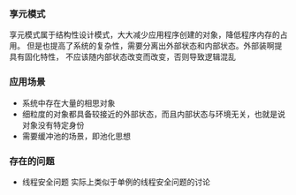 ### 享元模式

享元模式属于结构性设计模式，大大减少应用程序创建的对象，降低程序内存的占用。
但是也提高了系统的复杂性，需要分离出外部状态和内部状态。外部装啊提具有固化特性，
不应该随内部状态改变而改变，否则导致逻辑混乱

### 应用场景

- 系统中存在大量的相思对象
- 细粒度的对象都具备较接近的外部状态，而且内部状态与环境无关，也就是说对象没有特定身份
- 需要缓冲池的场景，即池化思想

### 存在的问题

- 线程安全问题
实际上类似于单例的线程安全问题的讨论
